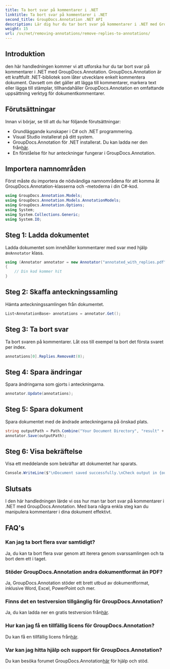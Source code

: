 ```yaml
---
title: Ta bort svar på kommentarer i .NET
linktitle: Ta bort svar på kommentarer i .NET
second_title: GroupDocs.Annotation .NET API
description: Lär dig hur du tar bort svar på kommentarer i .NET med GroupDocs.Annotation. Steg-för-steg guide med kodexempel.
weight: 15
url: /sv/net/removing-annotations/remove-replies-to-annotations/
---
```

## Introduktion
den här handledningen kommer vi att utforska hur du tar bort svar på kommentarer i .NET med GroupDocs.Annotation. GroupDocs.Annotation är ett kraftfullt .NET-bibliotek som låter utvecklare enkelt kommentera dokument. Oavsett om det gäller att lägga till kommentarer, markera text eller lägga till stämplar, tillhandahåller GroupDocs.Annotation en omfattande uppsättning verktyg för dokumentkommentarer.
## Förutsättningar
Innan vi börjar, se till att du har följande förutsättningar:
- Grundläggande kunskaper i C# och .NET programmering.
- Visual Studio installerat på ditt system.
-  GroupDocs.Annotation för .NET installerat. Du kan ladda ner den från[här](https://releases.groupdocs.com/annotation/net/).
- En förståelse för hur anteckningar fungerar i GroupDocs.Annotation.

## Importera namnområden
Först måste du importera de nödvändiga namnområdena för att komma åt GroupDocs.Annotation-klasserna och -metoderna i din C#-kod.
```csharp
using GroupDocs.Annotation.Models;
using GroupDocs.Annotation.Models.AnnotationModels;
using GroupDocs.Annotation.Options;
using System;
using System.Collections.Generic;
using System.IO;
```
## Steg 1: Ladda dokumentet
 Ladda dokumentet som innehåller kommentarer med svar med hjälp av`Annotator` klass.
```csharp
using (Annotator annotator = new Annotator("annotated_with_replies.pdf"))
{
    // Din kod kommer hit
}
```
## Steg 2: Skaffa anteckningssamling
Hämta anteckningssamlingen från dokumentet.
```csharp
List<AnnotationBase> annotations = annotator.Get();
```
## Steg 3: Ta bort svar
Ta bort svaren på kommentarer. Låt oss till exempel ta bort det första svaret per index.
```csharp
annotations[0].Replies.RemoveAt(0);
```
## Steg 4: Spara ändringar
Spara ändringarna som gjorts i anteckningarna.
```csharp
annotator.Update(annotations);
```
## Steg 5: Spara dokument
Spara dokumentet med de ändrade anteckningarna på önskad plats.
```csharp
string outputPath = Path.Combine("Your Document Directory", "result" + Path.GetExtension("input.pdf"));
annotator.Save(outputPath);
```
## Steg 6: Visa bekräftelse
Visa ett meddelande som bekräftar att dokumentet har sparats.
```csharp
Console.WriteLine($"\nDocument saved successfully.\nCheck output in {outputPath}.");
```

## Slutsats
I den här handledningen lärde vi oss hur man tar bort svar på kommentarer i .NET med GroupDocs.Annotation. Med bara några enkla steg kan du manipulera kommentarer i dina dokument effektivt.
## FAQ's
### Kan jag ta bort flera svar samtidigt?
Ja, du kan ta bort flera svar genom att iterera genom svarssamlingen och ta bort dem ett i taget.
### Stöder GroupDocs.Annotation andra dokumentformat än PDF?
Ja, GroupDocs.Annotation stöder ett brett utbud av dokumentformat, inklusive Word, Excel, PowerPoint och mer.
### Finns det en testversion tillgänglig för GroupDocs.Annotation?
 Ja, du kan ladda ner en gratis testversion från[här](https://releases.groupdocs.com/).
### Hur kan jag få en tillfällig licens för GroupDocs.Annotation?
 Du kan få en tillfällig licens från[här](https://purchase.groupdocs.com/temporary-license/).
### Var kan jag hitta hjälp och support för GroupDocs.Annotation?
 Du kan besöka forumet GroupDocs.Annotation[här](https://forum.groupdocs.com/c/annotation/10) för hjälp och stöd.
